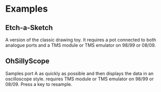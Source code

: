 # Examples

## Etch-a-Sketch
A version of the classic drawing toy. It requires a pot connected to both analogue ports and a TMS module or TMS emulator on 98/99 or 08/09.

## OhSillyScope
Samples port A as quickly as possible and then displays the data in an oscilloscope style. requires TMS module or TMS emulator on 98/99 or 08/09. Press a key to resample.

